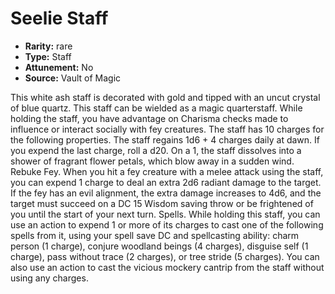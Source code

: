 
# Seelie Staff

* **Rarity:** rare
* **Type:** Staff
* **Attunement:** No
* **Source:** Vault of Magic


This white ash staff is decorated with gold and tipped with an uncut crystal of blue quartz. This staff can be wielded as a magic quarterstaff. While holding the staff, you have advantage on Charisma checks made to influence or interact socially with fey creatures. The staff has 10 charges for the following properties. The staff regains 1d6 + 4 charges daily at dawn. If you expend the last charge, roll a d20. On a 1, the staff dissolves into a shower of fragrant flower petals, which blow away in a sudden wind. Rebuke Fey. When you hit a fey creature with a melee attack using the staff, you can expend 1 charge to deal an extra 2d6 radiant damage to the target. If the fey has an evil alignment, the extra damage increases to 4d6, and the target must succeed on a DC 15 Wisdom saving throw or be frightened of you until the start of your next turn. Spells. While holding this staff, you can use an action to expend 1 or more of its charges to cast one of the following spells from it, using your spell save DC and spellcasting ability: charm person (1 charge), conjure woodland beings (4 charges), disguise self (1 charge), pass without trace (2 charges), or tree stride (5 charges). You can also use an action to cast the vicious mockery cantrip from the staff without using any charges.
